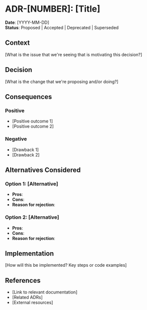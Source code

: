 # ADR-[NUMBER]: [Title]

**Date**: [YYYY-MM-DD]  
**Status**: Proposed | Accepted | Deprecated | Superseded

## Context

[What is the issue that we're seeing that is motivating this decision?]

## Decision

[What is the change that we're proposing and/or doing?]

## Consequences

### Positive
- [Positive outcome 1]
- [Positive outcome 2]

### Negative
- [Drawback 1]
- [Drawback 2]

## Alternatives Considered

### Option 1: [Alternative]
- **Pros**: 
- **Cons**: 
- **Reason for rejection**: 

### Option 2: [Alternative]
- **Pros**: 
- **Cons**: 
- **Reason for rejection**: 

## Implementation

[How will this be implemented? Key steps or code examples]

## References

- [Link to relevant documentation]
- [Related ADRs]
- [External resources]